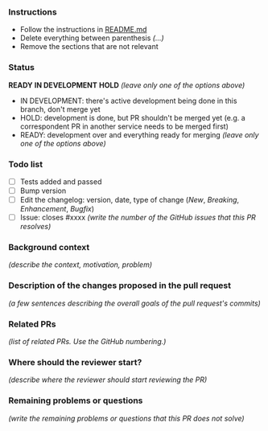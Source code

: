 ### Instructions

- Follow the instructions in [README.md](../blob/master/README.md)
- Delete everything between parenthesis _(...)_
- Remove the sections that are not relevant

### Status

**READY**
**IN DEVELOPMENT**
**HOLD**
_(leave only one of the options above)_

- IN DEVELOPMENT: there's active development being done in this branch, don't merge yet
- HOLD: development is done, but PR shouldn't be merged yet (e.g. a correspondent PR in another service needs to be merged first)
- READY: development over and everything ready for merging
  _(leave only one of the options above)_

### Todo list

- [ ] Tests added and passed
- [ ] Bump version
- [ ] Edit the changelog: version, date, type of change (_New_, _Breaking_, _Enhancement_, _Bugfix_)
- [ ] Issue: closes #xxxx _(write the number of the GitHub issues that this PR resolves)_

### Background context

_(describe the context, motivation, problem)_

### Description of the changes proposed in the pull request

_(a few sentences describing the overall goals of the pull request's commits)_

### Related PRs

_(list of related PRs. Use the GitHub numbering.)_

### Where should the reviewer start?

_(describe where the reviewer should start reviewing the PR)_

### Remaining problems or questions

_(write the remaining problems or questions that this PR does not solve)_
